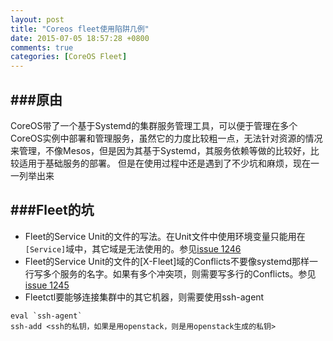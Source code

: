 ```yaml
---
layout: post
title: "Coreos fleet使用陷阱几例"
date: 2015-07-05 18:57:28 +0800
comments: true
categories: [CoreOS Fleet]
---
```


###原由
---
CoreOS带了一个基于Systemd的集群服务管理工具，可以便于管理在多个CoreOS实例中部署和管理服务，虽然它的力度比较粗一点，无法针对资源的情况来管理，不像Mesos，但是因为其基于Systemd，其服务依赖等做的比较好，比较适用于基础服务的部署。
但是在使用过程中还是遇到了不少坑和麻烦，现在一一列举出来


###Fleet的坑
---

- Fleet的Service Unit的文件的写法。在Unit文件中使用环境变量只能用在`[Service]`域中，其它域是无法使用的。参见[issue 1246](https://github.com/coreos/fleet/issues/1246)
- Fleet的Service Unit的文件的[X-Fleet]域的Conflicts不要像systemd那样一行写多个服务的名字。如果有多个冲突项，则需要写多行的Conflicts。参见[issue 1245](https://github.com/coreos/fleet/issues/1245)
- Fleetctl要能够连接集群中的其它机器，则需要使用ssh-agent

```
eval `ssh-agent`
ssh-add <ssh的私钥，如果是用openstack，则是用openstack生成的私钥>
```





